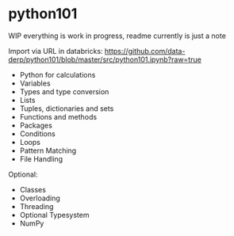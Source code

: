 # python101

WIP everything is work in progress, readme currently is just a note

Import via URL in databricks: https://github.com/data-derp/python101/blob/master/src/python101.ipynb?raw=true

- Python for calculations
- Variables
- Types and type conversion
- Lists 
- Tuples, dictionaries and sets
- Functions and methods
- Packages
- Conditions
- Loops
- Pattern Matching
- File Handling

Optional:
- Classes
- Overloading
- Threading
- Optional Typesystem
- NumPy
